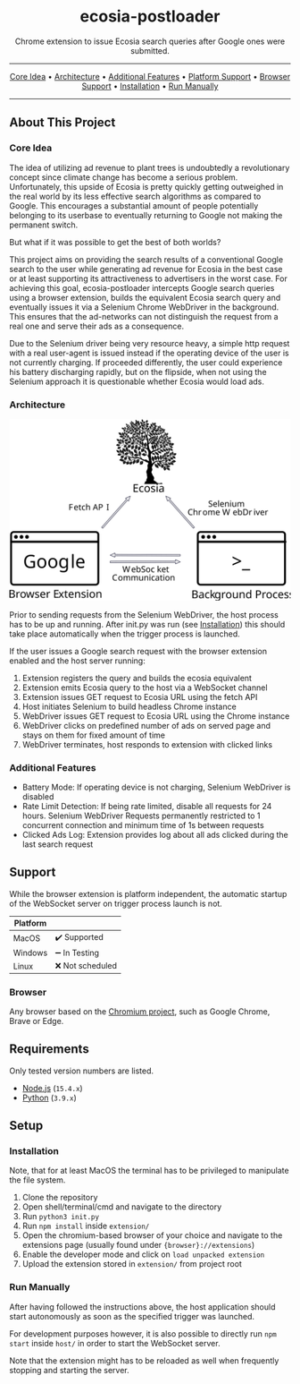 <div style="text-align: center"><h1>ecosia-postloader</h1></div>

<p style="text-align: center">Chrome extension to issue Ecosia search queries after Google ones were submitted.</p>

<hr />
<p  style="text-align: center">
    <a href="#core-idea">Core Idea</a> •
    <a href="#Architecture">Architecture</a> •
    <a href="#additional-features">Additional Features</a> •
    <a href="#support">Platform Support</a> •
    <a href="#browser">Browser Support</a> •
    <a href="#installation">Installation</a> •
    <a href="#run-manually">Run Manually</a>
</p>
<hr />

## About This Project
### Core Idea
The idea of utilizing ad revenue to plant trees is undoubtedly a revolutionary concept since climate change has become a serious problem.
Unfortunately, this upside of Ecosia is pretty quickly getting outweighed in the real world by its less effective search algorithms as compared to Google.
This encourages a substantial amount of people potentially belonging to its userbase to eventually returning to Google not making the permanent switch.

But what if it was possible to get the best of both worlds?

This project aims on providing the search results of a conventional Google search to the user while generating ad revenue for Ecosia in the best case or at least supporting its attractiveness to advertisers in the worst case.
For achieving this goal, ecosia-postloader intercepts Google search queries using a browser extension, builds the equivalent Ecosia search query and eventually issues it via a Selenium Chrome WebDriver in the background.
This ensures that the ad-networks can not distinguish the request from a real one and serve their ads as a consequence. 

Due to the Selenium driver being very resource heavy, a simple http request with a real user-agent is issued instead if the operating device of the user is not currently charging. 
If proceeded differently, the user could experience his battery discharging rapidly, but on the flipside, when not using the Selenium approach it is questionable whether Ecosia would load ads.

### Architecture
<p align="center">
    <img alt="Architecture Overview" src="./assets/architecture.svg">
</p>

Prior to sending requests from the Selenium WebDriver, the host process has to be up and running. 
After init.py was run (see [Installation](#installation)) this should take place automatically when the trigger process is launched.

If the user issues a Google search request with the browser extension enabled and the host server running:
1. Extension registers the query and builds the ecosia equivalent
2. Extension emits Ecosia query to the host via a WebSocket channel
3. Extension issues GET request to Ecosia URL using the fetch API
4. Host initiates Selenium to build headless Chrome instance
5. WebDriver issues GET request to Ecosia URL using the Chrome instance
6. WebDriver clicks on predefined number of ads on served page and stays on them for fixed amount of time
7. WebDriver terminates, host responds to extension with clicked links

### Additional Features

* Battery Mode: If operating device is not charging, Selenium WebDriver is disabled
* Rate Limit Detection: If being rate limited, disable all requests for 24 hours. Selenium WebDriver Requests permanently restricted to 1 concurrent connection and minimum time of 1s between requests
* Clicked Ads Log: Extension provides log about all ads clicked during the last search request

## Support

While the browser extension is platform independent, the automatic startup of the WebSocket server on trigger process launch is not.

| Platform      |                        |
| ------------- |-------------           |
| MacOS         | ✔️ Supported           |
| Windows       | ➖ In Testing          |
| Linux         | ❌ Not scheduled       |

### Browser
Any browser based on the [Chromium project](https://www.chromium.org/Home), such as Google Chrome, Brave or Edge.

## Requirements
Only tested version numbers are listed.

* [Node.js](https://nodejs.org/en/) (`15.4.x`)
* [Python](https://www.python.org/downloads/) (`3.9.x`)

## Setup
### Installation
Note, that for at least MacOS the terminal has to be privileged to manipulate the file system.
1. Clone the repository
2. Open shell/terminal/cmd and navigate to the directory
3. Run `python3 init.py`
4. Run `npm install` inside `extension/`
5. Open the chromium-based browser of your choice and navigate to the extensions page (usually found under `{browser}://extensions`)
6. Enable the developer mode and click on `load unpacked extension`
7. Upload the extension stored in `extension/` from project root

### Run Manually
After having followed the instructions above, the host application should start autonomously as soon as the specified trigger was launched.

For development purposes however, it is also possible to directly run `npm start` inside `host/` in order to start the WebSocket server.

Note that the extension might has to be reloaded as well when frequently stopping and starting the server.